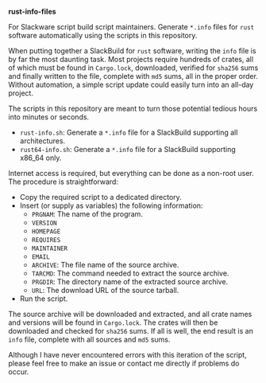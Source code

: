 **rust-info-files**

For Slackware script build script maintainers. Generate `*.info` files for `rust` software automatically using the scripts in this repository.

When putting together a SlackBuild for `rust` software, writing the `info` file is by far the most daunting task. Most projects require hundreds of crates, all of which must be found in `Cargo.lock`, downloaded, verified for `sha256` sums and finally written to the file, complete with `md5` sums, all in the proper order. Without automation, a simple script update could easily turn into an all-day project.

The scripts in this repository are meant to turn those potential tedious hours into minutes or seconds.

* `rust-info.sh`: Generate a `*.info` file for a SlackBuild supporting all architectures.
* `rust64-info.sh`: Generate a `*.info` file for a SlackBuild supporting x86_64 only.

Internet access is required, but everything can be done as a non-root user. The procedure is straightforward:

* Copy the required script to a dedicated directory.
* Insert (or supply as variables) the following information:
  * `PRGNAM`: The name of the program.
  * `VERSION`
  * `HOMEPAGE`
  * `REQUIRES`
  * `MAINTAINER`
  * `EMAIL`
  * `ARCHIVE`: The file name of the source archive.
  * `TARCMD`: The command needed to extract the source archive.
  * `PRGDIR`: The directory name of the extracted source archive.
  * `URL`: The download URL of the source tarball.
* Run the script.

The source archive will be downloaded and extracted, and all crate names and versions will be found in `Cargo.lock`. The crates will then be downloaded and checked for `sha256` sums. If all is well, the end result is an `info` file, complete with all sources and `md5` sums.

Although I have never encountered errors with this iteration of the script, please feel free to make an issue or contact me directly if problems do occur.

